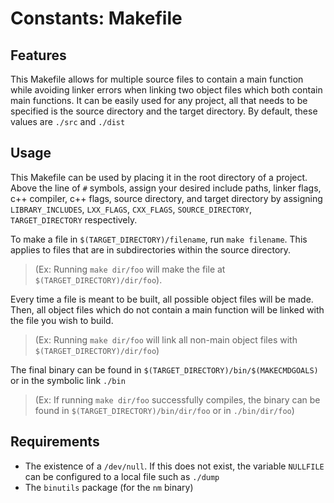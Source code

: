 # Constants: Makefile

## Features
This Makefile allows for multiple source files to contain a main function while avoiding linker errors when linking two object files which both contain main functions. It can be easily used for any project, all that needs to be specified is the source directory and the target directory. By default, these values are `./src` and `./dist`

## Usage
This Makefile can be used by placing it in the root directory of a project. Above the line of `#` symbols, assign your desired include paths, linker flags, c++ compiler, c++ flags, source directory, and target directory by assigning `LIBRARY_INCLUDES`, `LXX_FLAGS`, `CXX_FLAGS`, `SOURCE_DIRECTORY`, `TARGET_DIRECTORY` respectively.

To make a file in `$(TARGET_DIRECTORY)/filename`, run `make filename`. This applies to files that are in subdirectories within the source directory. 
> (Ex: Running `make dir/foo` will make the file at `$(TARGET_DIRECTORY)/dir/foo`). 

Every time a file is meant to be built, all possible object files will be made. Then, all object files which do not contain a main function will be linked with the file you wish to build.
> (Ex: Running `make dir/foo` will link all non-main object files with `$(TARGET_DIRECTORY)/dir/foo`)

The final binary can be found in `$(TARGET_DIRECTORY)/bin/$(MAKECMDGOALS)` or in the symbolic link `./bin`
> (Ex: If running `make dir/foo` successfully compiles, the binary can be found in `$(TARGET_DIRECTORY)/bin/dir/foo` or in `./bin/dir/foo`)

## Requirements
- The existence of a `/dev/null`. If this does not exist, the variable `NULLFILE` can be configured to a local file such as `./dump`
- The `binutils` package (for the `nm` binary)
